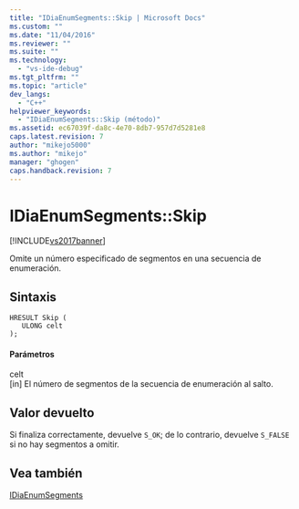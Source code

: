 ```yaml
---
title: "IDiaEnumSegments::Skip | Microsoft Docs"
ms.custom: ""
ms.date: "11/04/2016"
ms.reviewer: ""
ms.suite: ""
ms.technology: 
  - "vs-ide-debug"
ms.tgt_pltfrm: ""
ms.topic: "article"
dev_langs: 
  - "C++"
helpviewer_keywords: 
  - "IDiaEnumSegments::Skip (método)"
ms.assetid: ec67039f-da8c-4e70-8db7-957d7d5281e8
caps.latest.revision: 7
author: "mikejo5000"
ms.author: "mikejo"
manager: "ghogen"
caps.handback.revision: 7
---
```

# IDiaEnumSegments::Skip
[!INCLUDE[vs2017banner](../../code-quality/includes/vs2017banner.md)]

Omite un número especificado de segmentos en una secuencia de enumeración.  
  
## Sintaxis  
  
```cpp#  
HRESULT Skip (   
   ULONG celt  
);  
```  
  
#### Parámetros  
 celt  
 \[in\]  El número de segmentos de la secuencia de enumeración al salto.  
  
## Valor devuelto  
 Si finaliza correctamente, devuelve `S_OK`; de lo contrario, devuelve `S_FALSE` si no hay segmentos a omitir.  
  
## Vea también  
 [IDiaEnumSegments](../../debugger/debug-interface-access/idiaenumsegments.md)